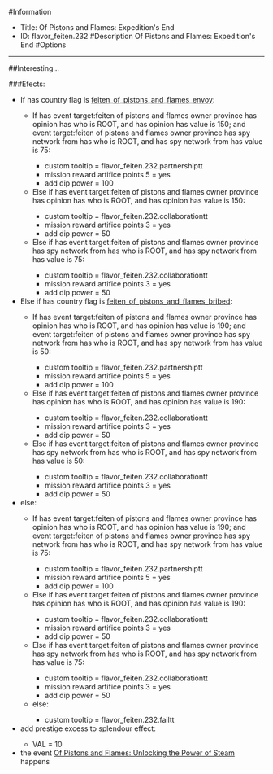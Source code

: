 #Information
 - Title: Of Pistons and Flames: Expedition's End
 - ID: flavor_feiten.232
#Description
Of Pistons and Flames: Expedition's End
#Options

___
##Interesting...

###Efects:<ul><li>If has country flag is [feiten_of_pistons_and_flames_envoy](../flags/feiten_of_pistons_and_flames_envoy.md):</li><ul><li>If has event target:feiten of pistons and flames owner province has opinion has who is ROOT, and has opinion has value is 150; and event target:feiten of pistons and flames owner province has spy network from has who is ROOT, and has spy network from has value is 75:</li><ul><li>custom tooltip = flavor_feiten.232.partnershiptt</li><li>mission reward artifice points 5 = yes</li><li>add dip power = 100</li></ul><li>Else if has event target:feiten of pistons and flames owner province has opinion has who is ROOT, and has opinion has value is 150:</li><ul><li>custom tooltip = flavor_feiten.232.collaborationtt</li><li>mission reward artifice points 3 = yes</li><li>add dip power = 50</li></ul><li>Else if has event target:feiten of pistons and flames owner province has spy network from has who is ROOT, and has spy network from has value is 75:</li><ul><li>custom tooltip = flavor_feiten.232.collaborationtt</li><li>mission reward artifice points 3 = yes</li><li>add dip power = 50</li></ul></ul><li>Else if has country flag is [feiten_of_pistons_and_flames_bribed](../flags/feiten_of_pistons_and_flames_bribed.md):</li><ul><li>If has event target:feiten of pistons and flames owner province has opinion has who is ROOT, and has opinion has value is 190; and event target:feiten of pistons and flames owner province has spy network from has who is ROOT, and has spy network from has value is 50:</li><ul><li>custom tooltip = flavor_feiten.232.partnershiptt</li><li>mission reward artifice points 5 = yes</li><li>add dip power = 100</li></ul><li>Else if has event target:feiten of pistons and flames owner province has opinion has who is ROOT, and has opinion has value is 190:</li><ul><li>custom tooltip = flavor_feiten.232.collaborationtt</li><li>mission reward artifice points 3 = yes</li><li>add dip power = 50</li></ul><li>Else if has event target:feiten of pistons and flames owner province has spy network from has who is ROOT, and has spy network from has value is 50:</li><ul><li>custom tooltip = flavor_feiten.232.collaborationtt</li><li>mission reward artifice points 3 = yes</li><li>add dip power = 50</li></ul></ul><li>else:</li><ul><li>If has event target:feiten of pistons and flames owner province has opinion has who is ROOT, and has opinion has value is 190; and event target:feiten of pistons and flames owner province has spy network from has who is ROOT, and has spy network from has value is 75:</li><ul><li>custom tooltip = flavor_feiten.232.partnershiptt</li><li>mission reward artifice points 5 = yes</li><li>add dip power = 100</li></ul><li>Else if has event target:feiten of pistons and flames owner province has opinion has who is ROOT, and has opinion has value is 190:</li><ul><li>custom tooltip = flavor_feiten.232.collaborationtt</li><li>mission reward artifice points 3 = yes</li><li>add dip power = 50</li></ul><li>Else if has event target:feiten of pistons and flames owner province has spy network from has who is ROOT, and has spy network from has value is 75:</li><ul><li>custom tooltip = flavor_feiten.232.collaborationtt</li><li>mission reward artifice points 3 = yes</li><li>add dip power = 50</li></ul><li>else:</li><ul><li>custom tooltip = flavor_feiten.232.failtt</li></ul></ul><li>add prestige excess to splendour effect:</li><ul><li>VAL = 10</li></ul><li>the event [Of Pistons and Flames: Unlocking the Power of Steam](../events/of_pistons_and_flames_unlocking_the_power_of_steam.md) happens</li></ul>
